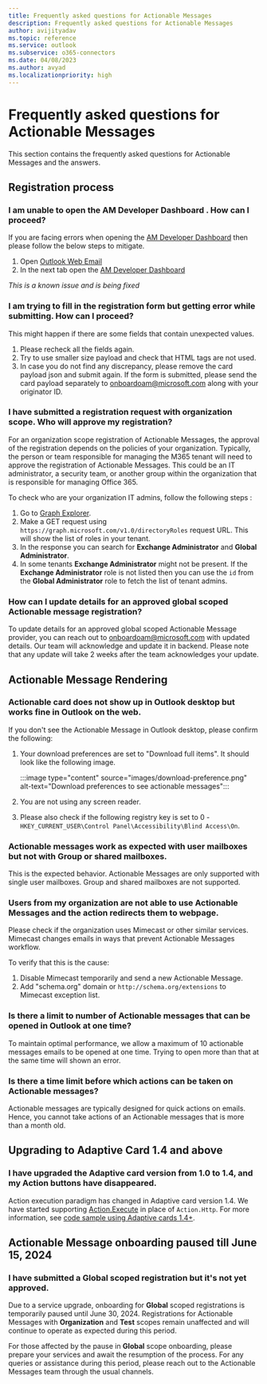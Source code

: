 ```yaml
---
title: Frequently asked questions for Actionable Messages
description: Frequently asked questions for Actionable Messages
author: avijityadav
ms.topic: reference
ms.service: outlook
ms.subservice: o365-connectors
ms.date: 04/08/2023
ms.author: avyad
ms.localizationpriority: high
---
```


<!-- markdownlint-disable MD026 -->

# Frequently asked questions for Actionable Messages

This section contains the frequently asked questions for Actionable Messages and the answers.

## Registration process

### I am unable to open the AM Developer Dashboard . How can I proceed?
If you are facing errors when opening the [AM Developer Dashboard](https://outlook.office.com/connectors/oam/publish) then please follow the below steps to mitigate. 
1. Open [Outlook Web Email](https://outlook.office.com/mail/)
2. In the next tab open the [AM Developer Dashboard](https://outlook.office.com/connectors/oam/publish)

*This is a known issue and is being fixed*

### I am trying to fill in the registration form but getting error while submitting. How can I proceed?

This might happen if there are some fields that contain unexpected values.

1. Please recheck all the fields again.
1. Try to use smaller size payload and check that HTML tags are not used.
1. In case you do not find any discrepancy, please remove the card payload json and submit again. If the form is submitted, please send the card payload separately to [onboardoam@microsoft.com](mailto:onboardoam@microsoft.com) along with your originator ID.

### I have submitted a registration request with organization scope. Who will approve my registration?

For an organization scope registration of Actionable Messages, the approval of the registration depends on the policies of your organization. Typically, the person or team responsible for managing the M365 tenant will need to approve the registration of Actionable Messages. This could be an IT administrator, a security team, or another group within the organization that is responsible for managing Office 365.

To check who are your organization IT admins, follow the following steps :

1. Go to [Graph Explorer](https://developer.microsoft.com/graph/graph-explorer).
1. Make a GET request using `https://graph.microsoft.com/v1.0/directoryRoles` request URL. This will show the list of roles in your tenant.
1. In the response you can search for **Exchange Administrator** and **Global Administrator**.
1. In some tenants **Exchange Administrator** might not be present. If the **Exchange Administrator** role is not listed then you can use the `id` from the **Global Administrator** role to fetch the list of tenant admins.

### How can I update details for an approved global scoped Actionable message registration?

To update details for an approved global scoped Actionable Message provider, you can reach out to [onboardoam@microsoft.com](mailto:onboardoam@microsoft.com) with updated details. Our team will acknowledge and update it in backend. Please note that any update will take 2 weeks after the team acknowledges your update.

## Actionable Message Rendering

### Actionable card does not show up in Outlook desktop but works fine in Outlook on the web.

If you don't see the Actionable Message in Outlook desktop, please confirm the following:

1. Your download preferences are set to "Download full items". It should look like the following image.

    :::image type="content" source="images/download-preference.png" alt-text="Download preferences to see actionable messages":::

1. You are not using any screen reader.
1. Please also check if the following registry key is set to 0 - `HKEY_CURRENT_USER\Control Panel\Accessibility\Blind Access\On`.

### Actionable messages work as expected with user mailboxes but not with Group or shared mailboxes.

This is the expected behavior. Actionable Messages are only supported with single user mailboxes. Group and shared mailboxes are not supported.

### Users from my organization are not able to use Actionable Messages and the action redirects them to webpage.

Please check if the organization uses Mimecast or other similar services. Mimecast changes emails in ways that prevent Actionable Messages workflow.

To verify that this is the cause:

1. Disable Mimecast temporarily and send a new Actionable Message.
1. Add "schema.org" domain or `http://schema.org/extensions` to Mimecast exception list.

### Is there a limit to number of Actionable messages that can be opened in Outlook at one time?

To maintain optimal performance, we allow a maximum of 10 actionable messages emails to be opened at one time. Trying to open more than that at the same time will shown an error.

### Is there a time limit before which actions can be taken on Actionable messages?

Actionable messages are typically designed for quick actions on emails. Hence, you cannot take actions of an Actionable messages that is more than a month old.

## Upgrading to Adaptive Card 1.4 and above

### I have upgraded the Adaptive card version from 1.0 to 1.4, and my Action buttons have disappeared.

Action execution paradigm has changed in Adaptive card version 1.4. We have started supporting [Action.Execute](https://adaptivecards.io/explorer/Action.Execute.html) in place of `Action.Http`. For more information, see [code sample using Adaptive cards 1.4+](./adaptive-card-expense-approval-sample.md).

## Actionable Message onboarding paused till June 15, 2024

### I have submitted a Global scoped registration but it's not yet approved.

Due to a service upgrade, onboarding for **Global** scoped registrations is temporarily paused until June 30, 2024. Registrations for Actionable Messages with **Organization** and **Test** scopes remain unaffected and will continue to operate as expected during this period.

For those affected by the pause in **Global** scope onboarding, please prepare your services and await the resumption of the process. For any queries or assistance during this period, please reach out to the Actionable Messages team through the usual channels.
